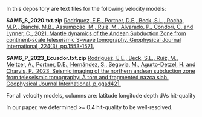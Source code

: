 In this depository are text files for the following velocity models:
 
**SAM5_S_2020.txt.zip**
[Rodríguez, E.E., Portner, D.E., Beck, S.L., Rocha, M.P., Bianchi, M.B., Assumpção, M., Ruiz, M., Alvarado, P., Condori, C. and Lynner, C., 2021. Mantle dynamics of the Andean Subduction Zone from continent-scale teleseismic S-wave tomography. Geophysical Journal International, 224(3), pp.1553-1571.](https://academic.oup.com/gji/article/224/3/1553/5974279)

**SAM6_P_2023_Ecuador.txt.zip**
[Rodríguez, E.E., Beck, S.L., Ruiz, M., Meltzer, A., Portner, D.E., Hernández, S., Segovia, M., Agurto-Detzel, H. and Charvis, P., 2023. Seismic imaging of the northern andean subduction zone from teleseismic tomography: A torn and fragmented nazca slab. Geophysical Journal International, p.ggad421.](https://doi.org/10.1093/gji/ggad421)


For all velocity models, columns are:
latitude    longitude    depth        dVs        hit-quality

In our paper, we determined >= 0.4 hit-quality to be well-resolved.
